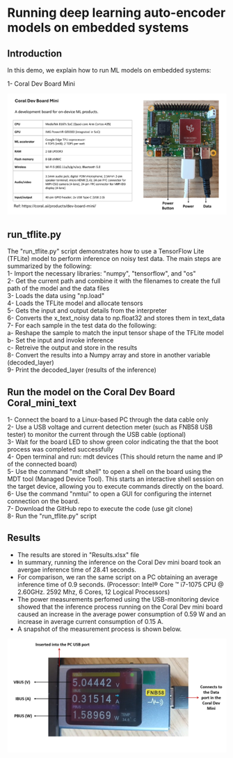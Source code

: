 # Running deep learning auto-encoder models on embedded systems

## Introduction   
In this demo, we explain how to run ML models on embedded systems:      

1- Coral Dev Board Mini   

![Alt text](images/Coral_mini_text.png)

## run_tflite.py
The "run_tflite.py" script demonstrates how to use a TensorFlow Lite (TFLite) model to perform inference on noisy test data.
The main steps are summarized by the following:   
1- Import the necessary libraries: "numpy", "tensorflow", and "os"   
2- Get the current path and combine it with the filenames to create the full path of the model and the data files   
3- Loads the data using "np.load"   
4- Loads the TFLite model and allocate tensors    
5- Gets the input and output details from the interpreter     
6- Converts the x_text_noisy data to np.float32 and stores them in text_data    
7- For each sample in the test data do the following:       
a- Reshape the sample to match the input tensor shape of the TFLite model      
b- Set the input and invoke inference      
c- Retreive the output and store in the results       
8- Convert the results into a Numpy array and store in another variable (decoded_layer)     
9- Print the decoded_layer (results of the inference)  

## Run the model on the Coral Dev Board Coral_mini_text
1- Connect the board to a Linux-based PC through the data cable only    
2- Use a USB voltage and current detection meter (such as FNB58 USB tester) to monitor the current through the USB cable (optional)         
3- Wait for the board LED to show green color indicating the that the boot process was completed successfully     
4- Open terminal and run: mdt devices (This should return the name and IP of the connected board)      
5- Use the command "mdt shell" to open a shell on the board using the MDT tool (Managed Device Tool). This starts an interactive shell session on the target device, allowing you to execute commands directly on the board.    
6- Use the command "nmtui" to open a GUI for configuring the internet connection on the board.   
7- Download the GitHub repo to execute the code (use git clone)     
8- Run the "run_tflite.py" script

## Results
- The results are stored in "Results.xlsx" file
- In summary, running the inference on the Coral Dev mini board took an avergae inference time of 28.41 seconds.
- For comparison, we ran the same script on a PC obtaining an average inference time of 0.9 seconds. (Processor: Intel® Core ™ i7-1075 CPU @ 2.60GHz. 2592 Mhz, 6 Cores, 12 Logical Processors)
- The power measurements perfomed using the USB-monitoring device showed that the inference process running on the Coral Dev mini board caused an increase in the average power consumption of 0.59 W and an increase in average current consumption of 0.15 A.
- A snapshot of the measurement process is shown below.

![Alt text](images/Measurement.PNG)
